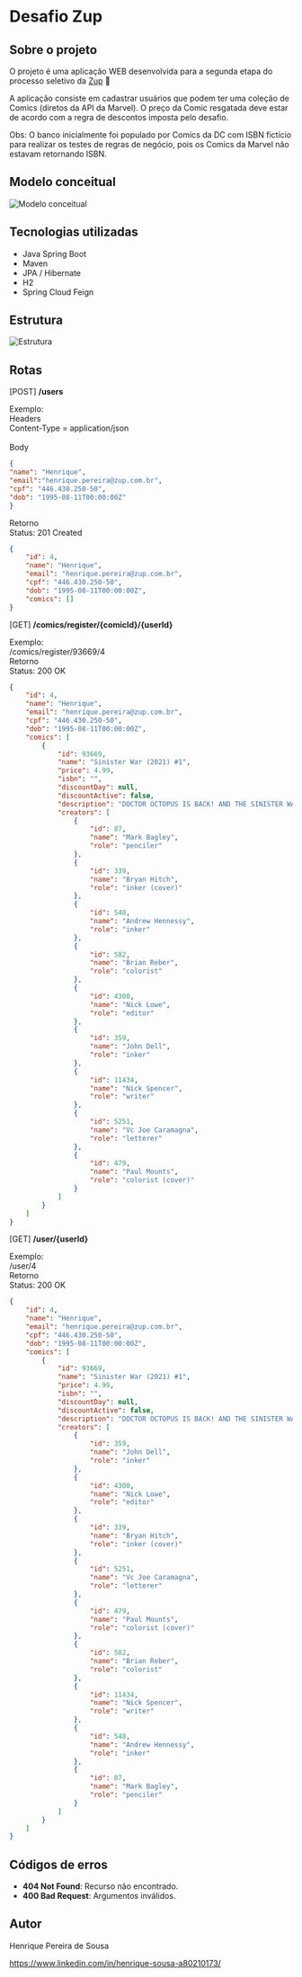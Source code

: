 # Desafio Zup

## Sobre o projeto

O projeto é uma aplicação WEB desenvolvida para a segunda etapa do processo seletivo da <a href="https://www.zup.com.br/">Zup</a> :orange_heart:

A aplicação consiste em cadastrar usuários que podem ter uma coleção de Comics (diretos da API da Marvel). O preço da Comic resgatada deve estar de acordo com a regra de descontos imposta pelo desafio.

Obs: O banco inicialmente foi populado por Comics da DC com ISBN fictício para realizar os testes de regras de negócio, pois os Comics da Marvel não estavam retornando ISBN.

## Modelo conceitual

![Modelo conceitual](https://i.imgur.com/ptcP7II.png)

## Tecnologias utilizadas

- Java Spring Boot
- Maven
- JPA / Hibernate
- H2
- Spring Cloud Feign

## Estrutura

![Estrutura](https://i.imgur.com/7jrwSnW.png)

## Rotas
[POST]
<b>/users</b>

Exemplo:<br>
Headers<br>
Content-Type = application/json<br><br>
Body
``` json
{
"name": "Henrique", 
"email":"henrique.pereira@zup.com.br", 
"cpf": "446.430.250-50", 
"dob": "1995-08-11T00:00:00Z"
}
```
Retorno<br>
Status: 201 Created
``` json
{
    "id": 4,
    "name": "Henrique",
    "email": "henrique.pereira@zup.com.br",
    "cpf": "446.430.250-50",
    "dob": "1995-08-11T00:00:00Z",
    "comics": []
}
```


[GET]
<b>/comics/register/{comicId}/{userId}</b> <br>

Exemplo:<br>
/comics/register/93669/4 <br>
Retorno <br>
Status: 200 OK
``` json
{
    "id": 4,
    "name": "Henrique",
    "email": "henrique.pereira@zup.com.br",
    "cpf": "446.430.250-50",
    "dob": "1995-08-11T00:00:00Z",
    "comics": [
        {
            "id": 93669,
            "name": "Sinister War (2021) #1",
            "price": 4.99,
            "isbn": "",
            "discountDay": null,
            "discountActive": false,
            "description": "DOCTOR OCTOPUS IS BACK! AND THE SINISTER WAR HAS BEGUN! Ock’s got a new Sinister Six and if you think he’s thought big in the past, think again. What Ock DOESN’T know is that the VULTURE has a sextet of his own: THE SAVAGE SIX! It’s an all-out WAR between two of the greatest villains in the Marvel Universe, and the only person they hate more than each other is SPIDER-MAN! Spidey’s in deep trouble with the toughest battle that he’s ever faced. Nick Spencer and Mark Bagley team up for this epic Spider-Man story guaranteed to shock readers everywhere! ",
            "creators": [
                {
                    "id": 87,
                    "name": "Mark Bagley",
                    "role": "penciler"
                },
                {
                    "id": 339,
                    "name": "Bryan Hitch",
                    "role": "inker (cover)"
                },
                {
                    "id": 548,
                    "name": "Andrew Hennessy",
                    "role": "inker"
                },
                {
                    "id": 582,
                    "name": "Brian Reber",
                    "role": "colorist"
                },
                {
                    "id": 4300,
                    "name": "Nick Lowe",
                    "role": "editor"
                },
                {
                    "id": 359,
                    "name": "John Dell",
                    "role": "inker"
                },
                {
                    "id": 11434,
                    "name": "Nick Spencer",
                    "role": "writer"
                },
                {
                    "id": 5251,
                    "name": "Vc Joe Caramagna",
                    "role": "letterer"
                },
                {
                    "id": 479,
                    "name": "Paul Mounts",
                    "role": "colorist (cover)"
                }
            ]
        }
    ]
}
```


[GET]
<b>/user/{userId}</b> <br>

Exemplo:<br>
/user/4 <br>
Retorno<br>
Status: 200 OK
``` json
{
    "id": 4,
    "name": "Henrique",
    "email": "henrique.pereira@zup.com.br",
    "cpf": "446.430.250-50",
    "dob": "1995-08-11T00:00:00Z",
    "comics": [
        {
            "id": 93669,
            "name": "Sinister War (2021) #1",
            "price": 4.99,
            "isbn": "",
            "discountDay": null,
            "discountActive": false,
            "description": "DOCTOR OCTOPUS IS BACK! AND THE SINISTER WAR HAS BEGUN! Ock’s got a new Sinister Six and if you think he’s thought big in the past, think again. What Ock DOESN’T know is that the VULTURE has a sextet of his own: THE SAVAGE SIX! It’s an all-out WAR between two of the greatest villains in the Marvel Universe, and the only person they hate more than each other is SPIDER-MAN! Spidey’s in deep trouble with the toughest battle that he’s ever faced. Nick Spencer and Mark Bagley team up for this epic Spider-Man story guaranteed to shock readers everywhere! ",
            "creators": [
                {
                    "id": 359,
                    "name": "John Dell",
                    "role": "inker"
                },
                {
                    "id": 4300,
                    "name": "Nick Lowe",
                    "role": "editor"
                },
                {
                    "id": 339,
                    "name": "Bryan Hitch",
                    "role": "inker (cover)"
                },
                {
                    "id": 5251,
                    "name": "Vc Joe Caramagna",
                    "role": "letterer"
                },
                {
                    "id": 479,
                    "name": "Paul Mounts",
                    "role": "colorist (cover)"
                },
                {
                    "id": 582,
                    "name": "Brian Reber",
                    "role": "colorist"
                },
                {
                    "id": 11434,
                    "name": "Nick Spencer",
                    "role": "writer"
                },
                {
                    "id": 548,
                    "name": "Andrew Hennessy",
                    "role": "inker"
                },
                {
                    "id": 87,
                    "name": "Mark Bagley",
                    "role": "penciler"
                }
            ]
        }
    ]
}
```
## Códigos de erros

- <b>404 Not Found</b>: Recurso não encontrado.
- <b>400 Bad Request</b>: Argumentos inválidos. 



## Autor
Henrique Pereira de Sousa

https://www.linkedin.com/in/henrique-sousa-a80210173/
